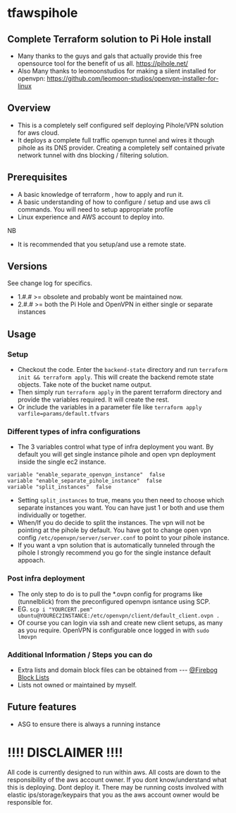 # tfawspihole
 ## Complete Terraform solution to Pi Hole install

 * Many thanks to the guys and gals that actually provide this free opensource tool for the benefit of us all.
 https://pihole.net/
 * Also Many thanks to leomoonstudios for making a silent installed for openvpn:  https://github.com/leomoon-studios/openvpn-installer-for-linux

 ## Overview

 * This is a completely self configured self deploying Pihole/VPN solution for aws cloud.
 * It deploys a complete full traffic openvpn tunnel and wires it though pihole as its DNS provider. Creating a completely self contained private network tunnel with dns blocking / filtering solution.

 ## Prerequisites
 * A basic knowledge of terraform , how to apply and run it.
 * A basic understanding of how to configure / setup and use aws cli commands.  You will need to setup appropriate profile
 * Linux experience and AWS account to deploy into.

 NB
 * It is recommended that you setup/and use a remote state.

 ## Versions

 See change log for specifics.

  * 1.#.# >= obsolete and probably wont be maintained now.
  * 2.#.# >= both the Pi Hole and OpenVPN in either single or separate instances

 ## Usage

 ### Setup
 * Checkout the code. Enter the `backend-state` directory and run `terraform init && terraform apply`. This will create the backend remote state objects. Take note of the bucket name output.
 * Then simply run `terraform apply` in the parent terraform directory and provide the variables required. It will create the rest.
 * Or include the variables in a parameter file like `terraform apply varfile=params/default.tfvars`

 ### Different types of infra configurations
 * The 3 variables control what type of infra deployment you want. By default you will get single instance pihole and open vpn deployment inside the single ec2 instance.
 ```
 variable "enable_separate_openvpn_instance"  false
 variable "enable_separate_pihole_instance"  false
 variable "split_instances"  false
 ```
 * Setting `split_instances` to true, means you then need to choose which separate instances you want. You can have just 1 or both and use them individually or together.
 * When/If you do decide to split the instances. The vpn will not be pointing at the pihole by default. You have got to change open vpn config `/etc/openvpn/server/server.conf` to point to your pihole instance.
 * If you want a vpn solution that is automatically tunneled through the pihole I strongly recommend you go for the single instance default appoach.

 ### Post infra deployment
 * The only step to do is to pull the *.ovpn config for programs like (tunnelblick) from the preconfigured openvpn isntance using SCP.
 * EG. `scp i "YOURCERT.pem" ubuntu@YOUREC2INSTANCE:/etc/openvpn/client/default_client.ovpn .`
 * Of course you can login via ssh and create new client setups, as many as you require. OpenVPN is configurable once logged in with `sudo lmovpn`

### Additional Information / Steps you can do
* Extra lists and domain block files can be obtained from --- [@Firebog Block Lists](https://v.firebog.net/hosts/lists.php)
* Lists not owned or maintained by myself.

 ## Future features

 * ASG to ensure there is always a running instance

 # !!!! DISCLAIMER !!!!

 All code is currently designed to run within aws. All costs are down to the responsibility of the aws account owner. If you dont know/understand what this is deploying. Dont deploy it. There may be running costs involved with elastic ips/storage/keypairs that you as the aws account owner would be responsible for.
